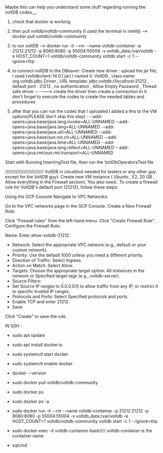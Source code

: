 
Maybe this can help you understand some stuff regarding running the voltDB codes,,,,

1. check that docker is working 
2. then pull voltdb/voltdb-community (I used the terminal in intellij) --> docker pull voltdb/voltdb-community
3. to run voltDB -->  docker run -it --rm --name voltdb-container -p 21212:21212 -p 8080:8080 -p 55004:55004 -v voltdb_data:/var/voltdb -e HOST_COUNT=1 voltdb/voltdb-community voltdb start -c 1 --ignore=thp
4. to connect voltDB to the DBeaver:
   Create new driver :
   upload the jar file, I used (voltdbclient-14.0.1.jar)
                      I named it: VoltDB ,
                      class name: org.voltdb.jdbc.Driver   ,
                      URL template: jdbc:voltdb://localhost:21212   ,
                      default port : 21212   ,
                      no authentication , Allow Empty Password , Thread safe driver
   ------> create the driver then create a connection to it.
   don't forget to execute the codes to create the needed tables and procedures  
   
6. after that you can run the codes that I uploaded
I added a this to the VM options(PLEASE don't skip this step) :
--add-opens=java.base/java.lang.invoke=ALL-UNNAMED
--add-opens=java.base/java.lang=ALL-UNNAMED
--add-opens=java.base/java.util=ALL-UNNAMED
--add-opens=java.base/sun.nio.ch=ALL-UNNAMED
--add-opens=java.base/java.time=ALL-UNNAMED
--add-opens=java.base/java.lang.reflect=ALL-UNNAMED
--add-opens=java.rmi/sun.rmi.transport=ALL-UNNAMED

Start with Running InsertingTest file, then run the VoltDbOperatorsTest file

///////////////////////// 
VoltDB in cloud(not needed for testers or any other guy except for the VoltDB guy):
Create new VM instance ( Ubunto , E2, 20 GB , Allow everything in the Firewall section).
You also need.. 
To create a firewall rule for VoltDB's default port (21212), follow these steps:

Using the GCP Console
Navigate to VPC Networks:

Go to the VPC networks page in the GCP Console.
Create a New Firewall Rule:

Click "Firewall rules" from the left-hand menu.
Click "Create Firewall Rule".
Configure the Firewall Rule:

Name: Enter allow-voltdb-21212.
- Network: Select the appropriate VPC network (e.g., default or your custom network).
- Priority: Use the default 1000 unless you need a different priority.
- Direction of Traffic: Select Ingress.
- Action on Match: Select Allow.
- Targets: Choose the appropriate target option:
All instances in the network or
Specified target tags (e.g., voltdb-server).
- Source Filters:
- Set Source IP ranges to 0.0.0.0/0 to allow traffic from any IP, or restrict it to specific trusted IP ranges.
- Protocols and Ports:
Select Specified protocols and ports.
- Enable TCP and enter 21212.
- Save:

Click "Create" to save the rule.

IN SSH :
- sudo apt update
- sudo apt install docker.io
- sudo systemctl start docker
- sudo systemctl enable docker
- docker --version
- sudo docker pull voltdb/voltdb-community
- sudo docker ps
- sudo docker ps -a
- sudo docker run -it --rm --name voltdb-container -p 21212:21212 -p 8080:8080 -p 55004:55004 -v voltdb_data:/var/voltdb -e HOST_COUNT=1 voltdb/voltdb-community voltdb start -c 1 --ignore=thp

- sudo docker exec -it voltdb-container bash//// voltdb-container is the container name
- sqlcmd


